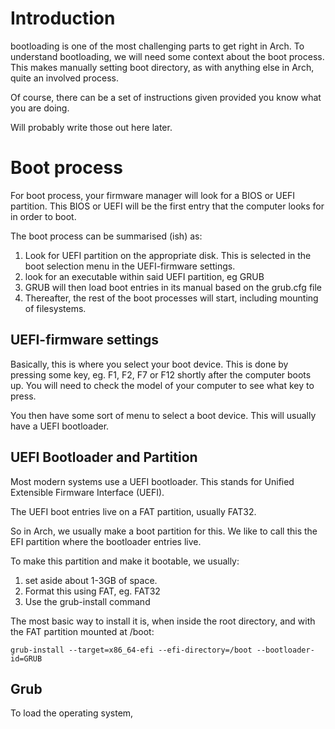 # Introduction 

bootloading is one of the most challenging parts to get right in Arch.
To understand bootloading, we will need some context about the boot process.
This makes manually setting boot directory, as with anything else in 
Arch, quite an involved process.

Of course, there can be a set of instructions given provided you know what 
you are doing.

Will probably write those out here later.

# Boot process 

For boot process, your firmware manager will look for a BIOS or UEFI 
partition. This BIOS or UEFI will be the first entry that the computer looks 
for in order to boot.

The boot process can be summarised (ish) as:

1. Look for UEFI partition on the appropriate disk. This is selected in 
the boot selection menu in the UEFI-firmware settings. 
2. look for an executable within said UEFI partition, eg GRUB
3. GRUB will then load boot entries in its manual based on the grub.cfg file
4. Thereafter, the rest of the boot processes will start, including 
mounting of filesystems.


## UEFI-firmware settings 

Basically, this is where you select your boot device. This is done by 
pressing some key, eg. F1, F2, F7 or F12 shortly after the computer boots 
up. You will need to check the model of your computer to see what key 
to press. 

You then have some sort of menu to select a boot device. This will usually 
have a UEFI bootloader.

## UEFI Bootloader and Partition

Most modern systems use a UEFI bootloader.
This stands for Unified Extensible Firmware Interface (UEFI).

The UEFI boot entries live on a FAT partition, usually FAT32.

So in Arch, we usually make a boot partition for this. We like to call this 
the EFI partition where the bootloader entries live.

To make this partition and make it bootable, we usually:

1. set aside about 1-3GB of space.
2. Format this using FAT, eg. FAT32
3. Use the grub-install command

The most basic way to install it is, when inside the root directory, and 
with the FAT partition mounted at /boot:

```
grub-install --target=x86_64-efi --efi-directory=/boot --bootloader-id=GRUB
```



## Grub 

To load the operating system, 






